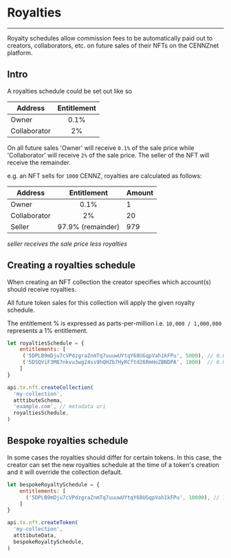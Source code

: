 # Royalties
---

Royalty schedules allow commission fees to be automatically paid out to creators, collaborators, etc. on future sales of their NFTs on the CENNZnet platform.

## Intro
A royalties schedule could be set out like so

| Address       | Entitlement   |
| ------------- |:-------------:|
| Owner         | 0.1%          |
| Collaborator  | 2%            |

On all future sales 'Owner' will receive `0.1%` of the sale price while 'Collaborator' will receive `2%` of the sale price.
The seller of the NFT will receive the remainder.

e.g. an NFT sells for `1000` CENNZ, royalties are calculated as follows:

| Address       | Entitlement   |Amount|
| ------------- |:-------------:|-|
| Owner         | 0.1%          |1|
| Collaborator  | 2%            |20|
| Seller        | 97.9% (remainder)|979|         ||

*seller receives the sale price less royalties*

## Creating a royalties schedule
When creating an NFT collection the creator specifies which account(s) should receive royalties.

All future token sales for this collection will apply the given royalty schedule.

The entitlement % is expressed as parts-per-million i.e. `10,000 / 1,000,000` represents a 1% entitlement.

```javascript
let royaltiesSchedule = {
    entitlements: [
     ('5DPLB9mDju7cVPdzgraZnmTq7uuuwUYtqY68UGqpVah1kFPu', 5000), // 0.05%
     ('5DSQViF3M87nkvu3wg24ss9hQHZb7HyRCftd26RmHoZBNDPA', 1000)  // 0.01%
    ]
}
```

```javascript
api.tx.nft.createCollection(
  'my-collection',
  atttibuteSchema,
  'example.com', // metadata uri
  royaltiesSchedule,
)
```

## Bespoke royalties schedule
In some cases the royalties should differ for certain tokens.
In this case, the creator can set the new royalties schedule at the time of a token's creation and it will override the collection default.

```javascript
let bespokeRoyaltySchedule = {
    entitlements: [
      ('5DPLB9mDju7cVPdzgraZnmTq7uuuwUYtqY68UGqpVah1kFPu', 10000), // 1%
    ]
}

api.tx.nft.createToken(
  'my-collection',
  atttibuteData,
  bespokeRoyaltySchedule,
)
```
